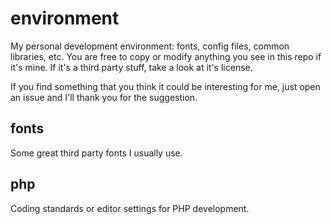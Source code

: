 # environment
My personal development environment: fonts, config files, common libraries, etc. You are free to copy or modify anything you see in this repo if it's mine. If it's a third party stuff, take a look at it's license.

If you find something that you think it could be interesting for me, just open an issue and I'll thank you for the suggestion.
## fonts
Some great third party fonts I usually use.

## php
Coding standards or editor settings for PHP development.
